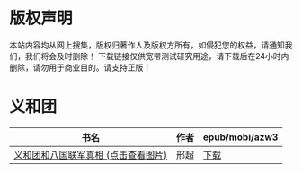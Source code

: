 # 版权声明

本站内容均从网上搜集，版权归著作人及版权方所有，如侵犯您的权益，请通知我们，我们将会及时删除！ 下载链接仅供宽带测试研究用途，请下载后在24小时内删除，请勿用于商业目的。请支持正版！

# 义和团

| 书名 | 作者 | epub/mobi/azw3 |
| --- | --- | --- |
| [义和团和八国联军真相 (点击查看图片)](https://www.dushupai.com/attachment/2024/06/06/0be3c6a4591c7fe3.jpg) | 邢超 | [下载](https://url89.ctfile.com/f/31084289-1357030327-fd963d?p=8866) |
